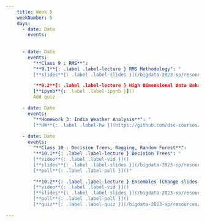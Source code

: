 ```yaml
---
    title: Week 5 
    weekNumber: 5
    days:
      - date: Date
        events:
       
     
      - date: Date
        events:
          "**Class 9 : RMS**":
          "**9.1**{: .label .label-lecture } RMS Methodology": "
          [**slides**{: .label .label-slides }](/bigdata-2023-sp/resources/ppts/class10/RMS_Methodology.pptx) 

          "**9.2**{: .label .label-lecture } High Dimensional Data Behaves Stranegely": "
          [**ipynb**{: .label .label-ipynb }]() 
		  Add quiz

      - date: Date
        events:
          "**Homework 3: India Weather Analysis**": "
          [**HW**{: .label .label-hw }](https://github.com/dsc-courses/bigdata-2023-sp-private/blob/main/notebooks/HW2018/hw4-PCA-India/HW4.ipynb)"
		  
	  - date: Date
        events:
          "**Class 10 : Decision Trees, Bagging, Random Forest**": 
          "**10.1**{: .label .label-lecture } Decision Trees": "
          [**video**{: .label .label-vid }]() 
          [**slides**{: .label .label-slides }](/bigdata-2023-sp/resources/ppts/class10/Decision_Trees.pptx) 
          [**poll**{: .label .label-poll }]()"

          "**10.2**{: .label .label-lecture } Ensembles (Change slides- bagging and random forrest)": "
          [**video**{: .label .label-vid }]() 
          [**slides**{: .label .label-slides }](/bigdata-2023-sp/resources/ppts/class10/Ensembles.pptx) 
          [**poll**{: .label .label-poll }]()
          [**quiz**{: .label .label-quiz }](/bigdata-2023-sp/resources/quizes/class11/quiz6.pdf)"

---
```

